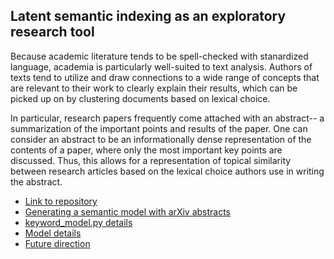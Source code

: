 ## Latent semantic indexing as an exploratory research tool
Because academic literature tends to be spell-checked with stanardized language, academia is particularly well-suited to text analysis. Authors of texts tend to utilize and draw connections to a wide range of concepts that are relevant to their work to clearly explain their results, which can be picked up on by clustering documents based on lexical choice.

In particular, research papers frequently come attached with an abstract-- a summarization of the important points and results of the paper. One can consider an abstract to be an informationally dense representation of the contents of a paper, where only the most important key points are discussed. Thus, this allows for a representation of topical similarity between research articles based on the lexical choice authors use in writing the abstract.

- [Link to repository](https://github.com/kma32527/Naive-Researcher)
- [Generating a semantic model with arXiv abstracts](code_example.md)
- [keyword_model.py details](code.md)
- [Model details](model.md)
- [Future direction](future.md)
